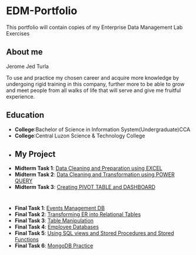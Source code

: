# EDM-Portfolio
This portfolio will contain copies of my Enterprise Data Management Lab Exercises
## About me 
Jerome Jed Turla

To use and practice my chosen career and acquire more knowledge by undergoing rigid training in this company, further more to be able to grow and meet people from all walks of life that will serve and give me fruitful experience.
## Education
- **College**:Bachelor of Science in Information System(Undergraduate)CCA
- **College**:Central Luzon Science & Technology College
- ## My Project
- **Midterm Task 1**: [Data Cleaning and Preparation using EXCEL](https://github.com/DarthJedi1221/EDM-Portfolio/tree/main/Midterm_Task1#readme)
- **Midterm Task 2**: [Data Cleaning and Transformation using POWER QUERY](https://github.com/DarthJedi1221/EDM-Portfolio/tree/main/Midterm_Task2#readme)
- **Midterm Task 3**: [Creating PIVOT TABLE and DASHBOARD](https://github.com/DarthJedi1221/EDM-Portfolio/tree/main/Midterm_Task3#readme)
#

- **Final Task 1**: [Events Management DB](https://github.com/DarthJedi1221/EDM-Portfolio/tree/main/Finals%20Task-1#readme)
- **Final Task 2**: [Transforming ER into Relational Tables](https://github.com/DarthJedi1221/EDM-Portfolio/tree/main/Finals%20Task-2#readme)
- **Final Task 3**: [Table Manipulation](https://github.com/DarthJedi1221/EDM-Portfolio/tree/main/Finals%20Task-3#readme)
- **Final Task 4**: [Employee Databases](https://github.com/DarthJedi1221/EDM-Portfolio/tree/main/Finals%20Task-4#readme)
- **Final Task 5**: [Using SQL views and Stored Procedures and Stored Functions](https://github.com/DarthJedi1221/EDM-Portfolio/blob/main/Finals%20Task-5/README.md)
- **Final Task 6**: [MongoDB Practice](https://github.com/DarthJedi1221/EDM-Portfolio/blob/main/Finals%20Task-6/README.md)

